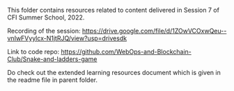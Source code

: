 This folder contains resources related to content delivered in Session 7 of CFI Summer School, 2022.

Recording of the session: https://drive.google.com/file/d/1ZOwVCOxwQeu--vnIwFVyylcx-N1jtRJQ/view?usp=drivesdk

Link to code repo: https://github.com/WebOps-and-Blockchain-Club/Snake-and-ladders-game

Do check out the extended learning resources document which is given in the readme file in parent folder.
